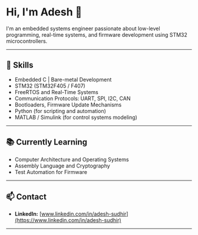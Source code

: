 # Hi, I'm Adesh 👋

I'm an embedded systems engineer passionate about low-level programming, real-time systems, and firmware development using STM32 microcontrollers.

---

## 🔧 Skills

- Embedded C | Bare-metal Development  
- STM32 (STM32F405 / F407)  
- FreeRTOS and Real-Time Systems  
- Communication Protocols: UART, SPI, I2C, CAN  
- Bootloaders, Firmware Update Mechanisms  
- Python (for scripting and automation)  
- MATLAB / Simulink (for control systems modeling)

---

## 📚 Currently Learning

- Computer Architecture and Operating Systems  
- Assembly Language and Cryptography  
- Test Automation for Firmware  

---

## 📫 Contact

- **LinkedIn:** [www.linkedin.com/in/adesh-sudhir](https://www.linkedin.com/in/adesh-sudhir)

---

